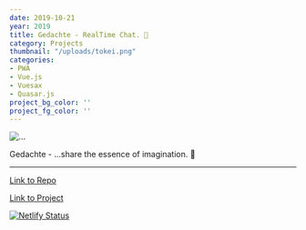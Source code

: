 ```yaml
---
date: 2019-10-21
year: 2019
title: Gedachte - RealTime Chat. 💭
category: Projects
thumbnail: "/uploads/tokei.png"
categories:
- PWA
- Vue.js
- Vuesax
- Quasar.js
project_bg_color: ''
project_fg_color: ''
---
```


<!-- update thumbnail -->
![...](/uploads/tokei.png)  


Gedachte - ...share the essence of imagination. 💭

---
[Link to Repo](https://github.com/SourceAura/gedachte) 

[Link to Project](https://gedachte.netlify.com)

[![Netlify Status](https://api.netlify.com/api/v1/badges/89f4aa8e-e094-4f48-ad40-0c6dde1dc63a/deploy-status)](https://app.netlify.com/sites/gedachte/deploys)
